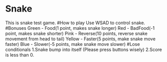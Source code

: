 # Snake
This is snake test game.
#How to play
Use WSAD to control snake.
#Bonuses
Green - Food(1 point, makes snake longer)
Red - BadFood(-1 point, makes snake shorter)
Pink - Reverse(10 points, reverse snake movement from head to tail)
Yellow - Faster(5 points, make snake move faster)
Blue - Slower(-5 points, make snake move slower)
#Lose conditionals
1.Snake bump into itself (Please press buttons 
wisely)
2.Score is less than 0.
